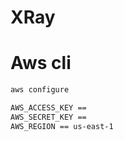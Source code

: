 # XRay



# Aws cli

``` bash
aws configure 
```

``` bash
AWS_ACCESS_KEY ==
AWS_SECRET_KEY ==
AWS_REGION == us-east-1
```